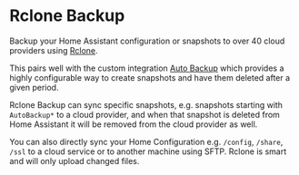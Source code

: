 # Rclone Backup
Backup your Home Assistant configuration or snapshots to over 40 cloud providers using [Rclone](https://rclone.org/).

This pairs well with the custom integration [Auto Backup](https://github.com/ssiergl/hass-auto-backup) which provides a highly configurable way to create snapshots and have them deleted after a given period.

Rclone Backup can sync specific snapshots, e.g. snapshots starting with `AutoBackup*` to a cloud provider, and when that snapshot is deleted from Home Assistant it will be removed from the cloud provider as well.

You can also directly sync your Home Configuration e.g. `/config`, `/share`, `/ssl` to a cloud service or to another machine using SFTP. Rclone is smart and will only upload changed files.
